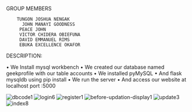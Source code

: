 GROUP MEMBERS

        TUNGON JOSHUA NENGAK 
          JOHN MANAYI GOODNESS
         PEACE JOHN
         VICTOR CHIDERA OBIEFUNA
         DAVID EMMANUEL RIMS
         EBUKA EXCELLENCE OKAFOR

DESCRIPTION:

•	We Install mysql workbench
•	We created our database named geekprofile with our table accounts
•	We installed  pyMySQL
•	And flask mysqldb using pip install
•	We run the server
•	And access our website at localhost port :5000




![dbcode1](https://github.com/user-attachments/assets/bd016e96-3a2c-4d28-ba11-58156d8ba19b)
![login6](https://github.com/user-attachments/assets/5880c88c-583a-4fa7-bba2-c0142712f811)
![register1](https://github.com/user-attachments/assets/c528bd1e-e058-4c54-8715-dcdf6a295628)
![before-updation-display1](https://github.com/user-attachments/assets/66c74eda-0511-47ea-984e-c9d6b0de2af1)
![update3](https://github.com/user-attachments/assets/b940d857-3ada-4695-9dd4-d2a37109575b)
![index8](https://github.com/user-attachments/assets/c4e17416-cd95-4e77-bbff-9e74067ce3c8)
